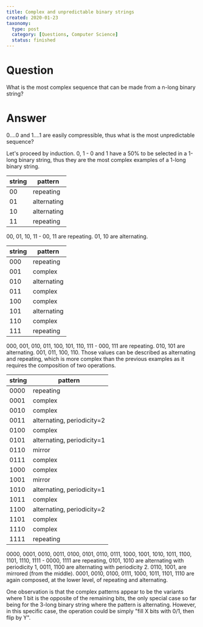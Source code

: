 ```yaml
---
title: Complex and unpredictable binary strings
created: 2020-01-23
taxonomy:
  type: post
  category: [Questions, Computer Science]
  status: finished
---
```


# Question
What is the most complex sequence that can be made from a n-long binary string?

# Answer
0....0 and 1....1 are easily compressible, thus what is the most unpredictable sequence?

Let's proceed by induction.
0, 1 - 0 and 1 have a 50% to be selected in a 1-long binary string, thus they are the most complex examples of a 1-long binary string.

| string | pattern |
|--------|---------|
| 00 | repeating |
| 01 | alternating |
| 10 | alternating |
| 11 | repeating |

00, 01, 10, 11 - 00, 11 are repeating. 01, 10 are alternating.

| string | pattern |
|--------|---------|
| 000 | repeating |
| 001 | complex |
| 010 | alternating |
| 011 | complex |
| 100 | complex |
| 101 | alternating |
| 110 | complex |
| 111 | repeating |

000, 001, 010, 011, 100, 101, 110, 111 - 000, 111 are repeating. 010, 101 are alternating. 001, 011, 100, 110. Those values can be described as alternating and repeating, which is more complex than the previous examples as it requires the composition of two operations.

| string | pattern |
|--------|---------|
| 0000 | repeating |
| 0001 | complex |
| 0010 | complex |
| 0011 | alternating, periodicity=2 |
| 0100 | complex |
| 0101 | alternating, periodicity=1 |
| 0110 | mirror |
| 0111 | complex |
| 1000 | complex |
| 1001 | mirror |
| 1010 | alternating, periodicity=1 |
| 1011 | complex |
| 1100 | alternating, periodicity=2 |
| 1101 | complex |
| 1110 | complex |
| 1111 | repeating |

0000, 0001, 0010, 0011, 0100, 0101, 0110, 0111, 1000, 1001, 1010, 1011, 1100, 1101, 1110, 1111 - 0000, 1111 are repeating, 0101, 1010 are alternating with periodicity 1, 0011, 1100 are alternating with periodicity 2. 0110, 1001, are mirrored (from the middle). 0001, 0010, 0100, 0111, 1000, 1011, 1101, 1110 are again composed, at the lower level, of repeating and alternating.

One observation is that the complex patterns appear to be the variants where 1 bit is the opposite of the remaining bits, the only special case so far being for the 3-long binary string where the pattern is alternating. However, in this specific case, the operation could be simply "fill X bits with 0/1, then flip by Y".
